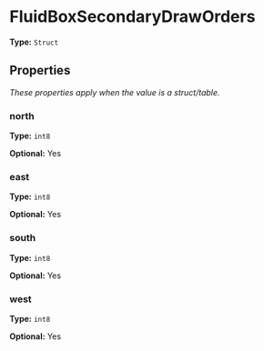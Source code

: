 # FluidBoxSecondaryDrawOrders

**Type:** `Struct`

## Properties

*These properties apply when the value is a struct/table.*

### north

**Type:** `int8`

**Optional:** Yes

### east

**Type:** `int8`

**Optional:** Yes

### south

**Type:** `int8`

**Optional:** Yes

### west

**Type:** `int8`

**Optional:** Yes

